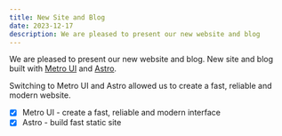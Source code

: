 ```yaml
---
title: New Site and Blog
date: 2023-12-17
description: We are pleased to present our new website and blog
---
```

We are pleased to present our new website and blog.
New site and blog built with [Metro UI](https://metroui.org.ua) and [Astro](https://astro.build).

Switching to Metro UI and Astro allowed us to create a fast, reliable and modern website.

+ [x] Metro UI - create a fast, reliable and modern interface
+ [x] Astro - build fast static site